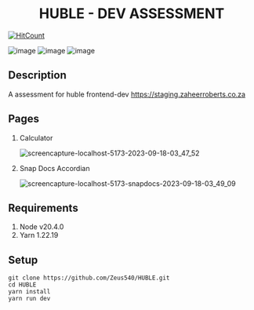 
<h1 align="center">HUBLE - DEV ASSESSMENT</h1>

[![HitCount](https://hits.dwyl.com/Zeus540/HUBLE.svg?style=flat-square)](http://hits.dwyl.com/Zeus540/HUBLE)


![image](https://img.shields.io/badge/React-20232A?style=for-the-badge&logo=react&logoColor=61DAFB)
![image](https://img.shields.io/badge/React_Router-CA4245?style=for-the-badge&logo=react-router&logoColor=white)
![image](https://img.shields.io/badge/styled--components-DB7093?style=for-the-badge&logo=styled-components&logoColor=white)

## Description
A assessment for huble frontend-dev https://staging.zaheerroberts.co.za

## Pages
1. Calculator

   ![screencapture-localhost-5173-2023-09-18-03_47_52](https://github.com/Zeus540/HUBLE/assets/47927512/babe6575-ee0c-45d5-8c03-14b43c1589a0)


2. Snap Docs Accordian

   ![screencapture-localhost-5173-snapdocs-2023-09-18-03_49_09](https://github.com/Zeus540/HUBLE/assets/47927512/d166462e-cf4d-47d4-b8b7-ed33ecd912fb)

## Requirements
1. Node v20.4.0
2. Yarn 1.22.19

## Setup
    git clone https://github.com/Zeus540/HUBLE.git
    cd HUBLE
    yarn install
    yarn run dev

